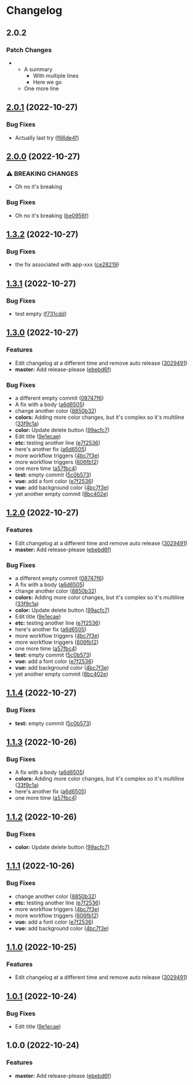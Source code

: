 # Changelog

## 2.0.2

### Patch Changes

- - A summary
    - With multiple lines
    - Here we go
  - One more line

## [2.0.1](https://github.com/apellerite/vue_intro/compare/v2.0.0...v2.0.1) (2022-10-27)

### Bug Fixes

- Actually last try ([f66de4f](https://github.com/apellerite/vue_intro/commit/f66de4faafecff56f5a78d1a5635db6bbc919136))

## [2.0.0](https://github.com/apellerite/vue_intro/compare/v1.3.2...v2.0.0) (2022-10-27)

### ⚠ BREAKING CHANGES

- Oh no it's breaking

### Bug Fixes

- Oh no it's breaking ([be0956f](https://github.com/apellerite/vue_intro/commit/be0956f45af0d1436349a1b26348e9f21d0d0307))

## [1.3.2](https://github.com/apellerite/vue_intro/compare/v1.3.1...v1.3.2) (2022-10-27)

### Bug Fixes

- the fix associated with app-xxx ([ce28219](https://github.com/apellerite/vue_intro/commit/ce28219750b6fbf3b03a4ab3372566e4b03d3f03))

## [1.3.1](https://github.com/apellerite/vue_intro/compare/v1.3.0...v1.3.1) (2022-10-27)

### Bug Fixes

- test empty ([f731cdd](https://github.com/apellerite/vue_intro/commit/f731cdd7bde2bc3e7a2ba60faed895babb22baa2))

## [1.3.0](https://github.com/apellerite/vue_intro/compare/v1.2.0...v1.3.0) (2022-10-27)

### Features

- Edit changelog at a different time and remove auto release ([3029491](https://github.com/apellerite/vue_intro/commit/3029491ca229b2e5c7966ccf75d2f93a50a7763a))
- **master:** Add release-please ([ebebd6f](https://github.com/apellerite/vue_intro/commit/ebebd6f0d3d2f8f192826556b95e7da3fbd6f3e0))

### Bug Fixes

- a different empty commit ([08747f6](https://github.com/apellerite/vue_intro/commit/08747f6d2cac080e2319299ae1e5a38f2e7275e6))
- A fix with a body ([a6d6505](https://github.com/apellerite/vue_intro/commit/a6d65054c1f5e8f153be1c0f27b7a33c72d4639a))
- change another color ([8850b32](https://github.com/apellerite/vue_intro/commit/8850b32bfea4a9715f79999950f60f899c9416c6))
- **colors:** Adding more color changes, but it's complex so it's multiline ([33f9c1a](https://github.com/apellerite/vue_intro/commit/33f9c1a2591f8bd592e2323f7bf940fb7c15c423))
- **color:** Update delete button ([99acfc7](https://github.com/apellerite/vue_intro/commit/99acfc72e6028d00aa50fd187932d1848d53657c))
- Edit title ([9e1ecae](https://github.com/apellerite/vue_intro/commit/9e1ecae8bf8e03a1bdff0ce3551621dd16b4a19b))
- **etc:** testing another line ([e7f2536](https://github.com/apellerite/vue_intro/commit/e7f2536d9b56de609169f43fe04a3ef93812d6e2))
- here's another fix ([a6d6505](https://github.com/apellerite/vue_intro/commit/a6d65054c1f5e8f153be1c0f27b7a33c72d4639a))
- more workflow triggers ([4bc7f3e](https://github.com/apellerite/vue_intro/commit/4bc7f3e30e1d46fb4c071414a9fcd55e7346ce5f))
- more workflow triggers ([606fb12](https://github.com/apellerite/vue_intro/commit/606fb12bdaa7edee78e45934617c7a155356f8d6))
- one more time ([a57fbc4](https://github.com/apellerite/vue_intro/commit/a57fbc458e9d2332e6499bab27ac0151caaae3ef))
- **test:** empty commit ([5c0b573](https://github.com/apellerite/vue_intro/commit/5c0b573bfc33e7b29eeaeb73ddf2df0ff354b087))
- **vue:** add a font color ([e7f2536](https://github.com/apellerite/vue_intro/commit/e7f2536d9b56de609169f43fe04a3ef93812d6e2))
- **vue:** add background color ([4bc7f3e](https://github.com/apellerite/vue_intro/commit/4bc7f3e30e1d46fb4c071414a9fcd55e7346ce5f))
- yet another empty commit ([8bc402e](https://github.com/apellerite/vue_intro/commit/8bc402ecffa988f3a4dcce0742ce4d5378c09c3a))

## [1.2.0](https://github.com/apellerite/vue_intro/compare/v1.1.4...v1.2.0) (2022-10-27)

### Features

- Edit changelog at a different time and remove auto release ([3029491](https://github.com/apellerite/vue_intro/commit/3029491ca229b2e5c7966ccf75d2f93a50a7763a))
- **master:** Add release-please ([ebebd6f](https://github.com/apellerite/vue_intro/commit/ebebd6f0d3d2f8f192826556b95e7da3fbd6f3e0))

### Bug Fixes

- a different empty commit ([08747f6](https://github.com/apellerite/vue_intro/commit/08747f6d2cac080e2319299ae1e5a38f2e7275e6))
- A fix with a body ([a6d6505](https://github.com/apellerite/vue_intro/commit/a6d65054c1f5e8f153be1c0f27b7a33c72d4639a))
- change another color ([8850b32](https://github.com/apellerite/vue_intro/commit/8850b32bfea4a9715f79999950f60f899c9416c6))
- **colors:** Adding more color changes, but it's complex so it's multiline ([33f9c1a](https://github.com/apellerite/vue_intro/commit/33f9c1a2591f8bd592e2323f7bf940fb7c15c423))
- **color:** Update delete button ([99acfc7](https://github.com/apellerite/vue_intro/commit/99acfc72e6028d00aa50fd187932d1848d53657c))
- Edit title ([9e1ecae](https://github.com/apellerite/vue_intro/commit/9e1ecae8bf8e03a1bdff0ce3551621dd16b4a19b))
- **etc:** testing another line ([e7f2536](https://github.com/apellerite/vue_intro/commit/e7f2536d9b56de609169f43fe04a3ef93812d6e2))
- here's another fix ([a6d6505](https://github.com/apellerite/vue_intro/commit/a6d65054c1f5e8f153be1c0f27b7a33c72d4639a))
- more workflow triggers ([4bc7f3e](https://github.com/apellerite/vue_intro/commit/4bc7f3e30e1d46fb4c071414a9fcd55e7346ce5f))
- more workflow triggers ([606fb12](https://github.com/apellerite/vue_intro/commit/606fb12bdaa7edee78e45934617c7a155356f8d6))
- one more time ([a57fbc4](https://github.com/apellerite/vue_intro/commit/a57fbc458e9d2332e6499bab27ac0151caaae3ef))
- **test:** empty commit ([5c0b573](https://github.com/apellerite/vue_intro/commit/5c0b573bfc33e7b29eeaeb73ddf2df0ff354b087))
- **vue:** add a font color ([e7f2536](https://github.com/apellerite/vue_intro/commit/e7f2536d9b56de609169f43fe04a3ef93812d6e2))
- **vue:** add background color ([4bc7f3e](https://github.com/apellerite/vue_intro/commit/4bc7f3e30e1d46fb4c071414a9fcd55e7346ce5f))
- yet another empty commit ([8bc402e](https://github.com/apellerite/vue_intro/commit/8bc402ecffa988f3a4dcce0742ce4d5378c09c3a))

## [1.1.4](https://github.com/apellerite/vue_intro/compare/v1.1.3...v1.1.4) (2022-10-27)

### Bug Fixes

- **test:** empty commit ([5c0b573](https://github.com/apellerite/vue_intro/commit/5c0b573bfc33e7b29eeaeb73ddf2df0ff354b087))

## [1.1.3](https://github.com/apellerite/vue_intro/compare/v1.1.2...v1.1.3) (2022-10-26)

### Bug Fixes

- A fix with a body ([a6d6505](https://github.com/apellerite/vue_intro/commit/a6d65054c1f5e8f153be1c0f27b7a33c72d4639a))
- **colors:** Adding more color changes, but it's complex so it's multiline ([33f9c1a](https://github.com/apellerite/vue_intro/commit/33f9c1a2591f8bd592e2323f7bf940fb7c15c423))
- here's another fix ([a6d6505](https://github.com/apellerite/vue_intro/commit/a6d65054c1f5e8f153be1c0f27b7a33c72d4639a))
- one more time ([a57fbc4](https://github.com/apellerite/vue_intro/commit/a57fbc458e9d2332e6499bab27ac0151caaae3ef))

## [1.1.2](https://github.com/apellerite/vue_intro/compare/v1.1.1...v1.1.2) (2022-10-26)

### Bug Fixes

- **color:** Update delete button ([99acfc7](https://github.com/apellerite/vue_intro/commit/99acfc72e6028d00aa50fd187932d1848d53657c))

## [1.1.1](https://github.com/apellerite/vue_intro/compare/v1.1.0...v1.1.1) (2022-10-26)

### Bug Fixes

- change another color ([8850b32](https://github.com/apellerite/vue_intro/commit/8850b32bfea4a9715f79999950f60f899c9416c6))
- **etc:** testing another line ([e7f2536](https://github.com/apellerite/vue_intro/commit/e7f2536d9b56de609169f43fe04a3ef93812d6e2))
- more workflow triggers ([4bc7f3e](https://github.com/apellerite/vue_intro/commit/4bc7f3e30e1d46fb4c071414a9fcd55e7346ce5f))
- more workflow triggers ([606fb12](https://github.com/apellerite/vue_intro/commit/606fb12bdaa7edee78e45934617c7a155356f8d6))
- **vue:** add a font color ([e7f2536](https://github.com/apellerite/vue_intro/commit/e7f2536d9b56de609169f43fe04a3ef93812d6e2))
- **vue:** add background color ([4bc7f3e](https://github.com/apellerite/vue_intro/commit/4bc7f3e30e1d46fb4c071414a9fcd55e7346ce5f))

## [1.1.0](https://github.com/apellerite/vue_intro/compare/v1.0.1...v1.1.0) (2022-10-25)

### Features

- Edit changelog at a different time and remove auto release ([3029491](https://github.com/apellerite/vue_intro/commit/3029491ca229b2e5c7966ccf75d2f93a50a7763a))

## [1.0.1](https://github.com/apellerite/vue_intro/compare/v1.0.0...v1.0.1) (2022-10-24)

### Bug Fixes

- Edit title ([9e1ecae](https://github.com/apellerite/vue_intro/commit/9e1ecae8bf8e03a1bdff0ce3551621dd16b4a19b))

## 1.0.0 (2022-10-24)

### Features

- **master:** Add release-please ([ebebd6f](https://github.com/apellerite/vue_intro/commit/ebebd6f0d3d2f8f192826556b95e7da3fbd6f3e0))
